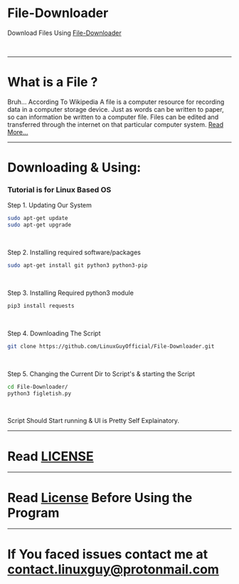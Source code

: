 # File-Downloader
Download Files Using [File-Downloader](file-downloader.py)

[<img src="https://img.shields.io/badge/Written%20in-Python%203-yellow" alt="">](https://www.python.org) [<img src="https://img.shields.io/badge/By-LinuxGuy-blue" alt="">](https://github.com/LinuxGuyOfficial)

---
# What is a File ?
Bruh... According To Wikipedia A file is a computer resource for recording data in a computer storage device. Just as words can be written to paper, so can information be written to a computer file. Files can be edited and transferred through the internet on that particular computer system.  [Read More...](https://en.wikipedia.org/wiki/Computer_file)

---

# Downloading & Using:
### Tutorial is for Linux Based OS

Step 1. Updating Our System
```bash
sudo apt-get update
sudo apt-get upgrade
```
<br />

Step 2. Installing required software/packages
```bash
sudo apt-get install git python3 python3-pip
```
<br />

Step 3. Installing Required python3 module
```bash
pip3 install requests
```
<br />

Step 4. Downloading The Script
```bash
git clone https://github.com/LinuxGuyOfficial/File-Downloader.git
```
<br />

Step 5. Changing the Current Dir to Script's & starting the Script
```bash
cd File-Downloader/
python3 figletish.py
```
<br />

Script Should Start running & UI is Pretty Self Explainatory.

---
# Read [LICENSE](LICENSE)

---
# Read [License](LICENSE) Before Using the Program

---
# If You faced issues contact me at [contact.linuxguy@protonmail.com](mailto:contact.linuxguy@protonmail.com)
